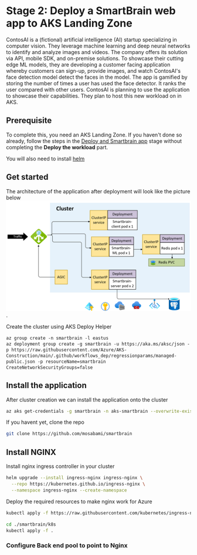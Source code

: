 # Stage 2: Deploy a SmartBrain web app to AKS Landing Zone
ContosAI is a (fictional) artificial intelligence (AI) startup specializing in computer vision. They leverage machine learning and deep neural networks to identify and analyze images and videos. The company offers its solution via API, mobile SDK, and on-premise solutions. To showcase their cutting edge ML models, they are developing a customer facing application whereby customers can sign-up, provide images, and watch ContosAI's face detection model detect the faces in the model. The app is gamified by storing the number of times a user has used the face detector. It ranks the user compared with other users. ContosAI is planning to use the application to showcase their capabilities. They plan to host this new workload on in AKS.

## Prerequisite
To complete this, you need an AKS Landing Zone. If you haven't done so already, follow the steps in the [Deploy and Smartbrain app](../simpleapp/README.md) stage without completing the **Deploy the workload** part.

You will also need to install [helm](https://helm.sh/docs/intro/install/)

## Get started

The architecture of the application after deployment will look like the picture below
![smartbrain screenshot](../media/finished-state.png).

Create the cluster using AKS Deploy Helper
```azurecli
az group create -n smartbrain -l eastus
az deployment group create -g smartbrain -u https://aka.ms/aksc/json -p https://raw.githubusercontent.com/Azure/AKS-Construction/main/.github/workflows_dep/regressionparams/managed-public.json -p resourceName=smartbrain CreateNetworkSecurityGroups=false
```

## Install the application
After cluster creation we can install the application onto the cluster

```bash
az aks get-credentials -g smartbrain -n aks-smartbrain --overwrite-existing
```

If you havent yet, clone the repo
```bash
git clone https://github.com/mosabami/smartbrain
```
## Install NGINX
Install nginx ingress controller in your cluster
```bash
helm upgrade --install ingress-nginx ingress-nginx \
  --repo https://kubernetes.github.io/ingress-nginx \
  --namespace ingress-nginx --create-namespace
```
Deploy the required resources to make nginx work for Azure
```bash
kubectl apply -f https://raw.githubusercontent.com/kubernetes/ingress-nginx/controller-v1.2.1/deploy/static/provider/cloud/deploy.yaml
```

```bash
cd ./smartbrain/k8s
kubectl apply -f .
```

### Configure Back end pool to point to Nginx

